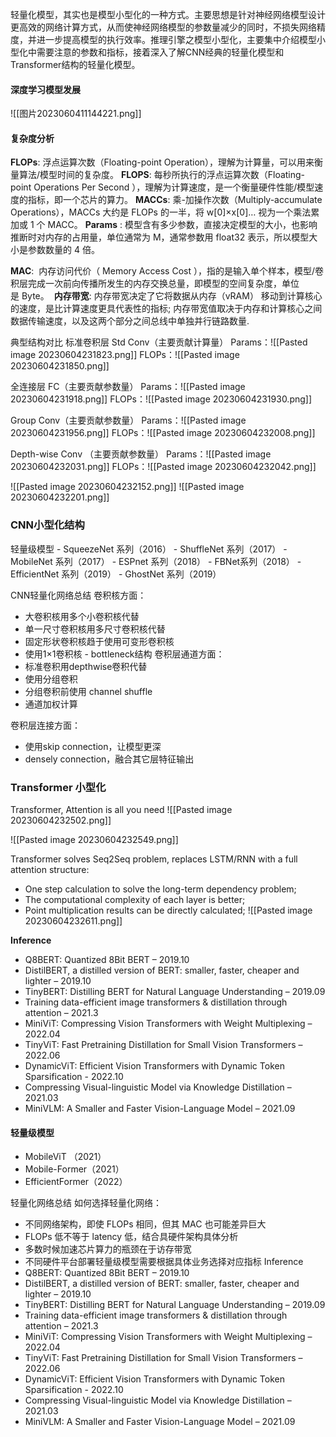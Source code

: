 轻量化模型，其实也是模型小型化的一种方式。主要思想是针对神经网络模型设计更高效的网络计算方式，从而使神经网络模型的参数量减少的同时，不损失网络精度，并进一步提高模型的执行效率。推理引擎之模型小型化，主要集中介绍模型小型化中需要注意的参数和指标，接着深入了解CNN经典的轻量化模型和Transformer结构的轻量化模型。

#### 深度学习模型发展
![[图片2023060411144221.png]]

#### 复杂度分析
**FLOPs**: 浮点运算次数（Floating-point Operation），理解为计算量，可以用来衡量算法/模型时间的复杂度。
**FLOPS**: 每秒所执行的浮点运算次数（Floating-point Operations Per Second ），理解为计算速度，是一个衡量硬件性能/模型速度的指标，即一个芯片的算力。
**MACCs**: 乘-加操作次数（Multiply-accumulate Operations），MACCs 大约是 FLOPs 的一半，将 w[0]×x[0]… 视为一个乘法累加或 1 个 MACC。
**Params** : 模型含有多少参数，直接决定模型的大小，也影响推断时对内存的占用量，单位通常为 M，通常参数用 float32 表示，所以模型大小是参数数量的 4 倍。

**MAC**:  内存访问代价（ Memory Access Cost ），指的是输入单个样本，模型/卷积层完成一次前向传播所发生的内存交换总量，即模型的空间复杂度，单位是 Byte。
 **内存带宽**: 内存带宽决定了它将数据从内存（vRAM） 移动到计算核心的速度，是比计算速度更具代表性的指标; 内存带宽值取决于内存和计算核心之间数据传输速度，以及这两个部分之间总线中单独并行链路数量.

典型结构对比
标准卷积层 Std Conv（主要贡献计算量）
Params：![[Pasted image 20230604231823.png]]
FLOPs：![[Pasted image 20230604231850.png]]

全连接层 FC（主要贡献参数量）
Params：![[Pasted image 20230604231918.png]]
FLOPs：![[Pasted image 20230604231930.png]]

Group Conv（主要贡献参数量）
Params：![[Pasted image 20230604231956.png]]
FLOPs：![[Pasted image 20230604232008.png]]

Depth-wise Conv （主要贡献参数量）
Params：![[Pasted image 20230604232031.png]]
FLOPs：![[Pasted image 20230604232042.png]]


![[Pasted image 20230604232152.png]] ![[Pasted image 20230604232201.png]]

### CNN小型化结构
轻量级模型
	- SqueezeNet 系列（2016）
	- ShuffleNet 系列（2017）
	- MobileNet 系列（2017）
	- ESPnet 系列（2018）
	- FBNet系列（2018）
	- EfficientNet 系列（2019）
	- GhostNet 系列（2019）

CNN轻量化网络总结
卷积核方面：
- 大卷积核用多个小卷积核代替
- 单一尺寸卷积核用多尺寸卷积核代替
- 固定形状卷积核趋于使用可变形卷积核
- 使用1×1卷积核 - bottleneck结构
卷积层通道方面：
- 标准卷积用depthwise卷积代替
- 使用分组卷积
- 分组卷积前使用 channel shuffle
- 通道加权计算

卷积层连接方面：
- 使用skip connection，让模型更深
- densely connection，融合其它层特征输出

### Transformer 小型化

Transformer, Attention is all you need  ![[Pasted image 20230604232502.png]]

![[Pasted image 20230604232549.png]]

Transformer solves Seq2Seq problem, replaces LSTM/RNN with a full attention structure:
- One step calculation to solve the long-term dependency problem;
- The computational complexity of each layer is better;
- Point multiplication results can be directly calculated;
![[Pasted image 20230604232611.png]]

**Inference**
- Q8BERT: Quantized 8Bit BERT – 2019.10
- DistilBERT, a distilled version of BERT: smaller, faster, cheaper and lighter – 2019.10
- TinyBERT: Distilling BERT for Natural Language Understanding – 2019.09
- Training data-efficient image transformers & distillation through attention – 2021.3
- MiniViT: Compressing Vision Transformers with Weight Multiplexing – 2022.04
- TinyViT: Fast Pretraining Distillation for Small Vision Transformers – 2022.06
- DynamicViT: Efficient Vision Transformers with Dynamic Token Sparsification - 2022.10
- Compressing Visual-linguistic Model via Knowledge Distillation – 2021.03
- MiniVLM: A Smaller and Faster Vision-Language Model – 2021.09

#### 轻量级模型
- MobileViT （2021）
- Mobile-Former（2021）
- EfficientFormer（2022）

轻量化网络总结
如何选择轻量化网络：
- 不同网络架构，即使 FLOPs 相同，但其 MAC 也可能差异巨大
- FLOPs 低不等于 latency 低，结合具硬件架构具体分析
- 多数时候加速芯片算力的瓶颈在于访存带宽
- 不同硬件平台部署轻量级模型需要根据具体业务选择对应指标
Inference
- Q8BERT: Quantized 8Bit BERT – 2019.10
- DistilBERT, a distilled version of BERT: smaller, faster, cheaper and lighter – 2019.10
- TinyBERT: Distilling BERT for Natural Language Understanding – 2019.09
- Training data-efficient image transformers & distillation through attention – 2021.3
- MiniViT: Compressing Vision Transformers with Weight Multiplexing – 2022.04
- TinyViT: Fast Pretraining Distillation for Small Vision Transformers – 2022.06
- DynamicViT: Efficient Vision Transformers with Dynamic Token Sparsification - 2022.10
- Compressing Visual-linguistic Model via Knowledge Distillation – 2021.03
- MiniVLM: A Smaller and Faster Vision-Language Model – 2021.09
